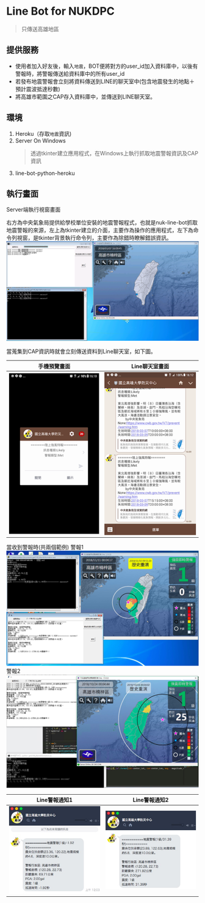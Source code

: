 # Line Bot for NUKDPC

> 只傳送高雄地區


## 提供服務

- 使用者加入好友後，輸入`地震`，BOT便將對方的user_id加入資料庫中，以後有警報時，將警報傳送給資料庫中的所有user_id
- 若發布地震警報會立刻將資料傳送到LINE的聊天室中(包含地震發生的地點＋預計震波抵達秒數)
- 將高雄市範圍之CAP存入資料庫中，並傳送到LINE聊天室。

## 環境

1. Heroku（存取`地震`資訊)
2. Server On Windows
    > 透過tkinter建立應用程式，在Windows上執行抓取地震警報資訊及CAP資訊
3. line-bot-python-heroku

## 執行畫面

Server端執行視窗畫面

右方為中央氣象局提供給學校單位安裝的地震警報程式，也就是nuk-line-bot抓取地震警報的來源，左上為tkinter建立的介面，主要作為操作的應用程式，左下為命令列視窗，是tkinter背景執行命令列，主要作為除錯時瞭解錯誤資訊。
![Server端視窗畫面](/DemoScreenShot/nuk-line-bot2.png)

當蒐集到CAP資訊時就會立刻傳送資料到Line聊天室，如下圖。

|手機預覽畫面|Line聊天室畫面|
|:---:|:---:|
|![LINE預覽畫面](/DemoScreenShot/nuk-line-bot3.png)|![LINE聊天室畫面](/DemoScreenShot/nuk-line-bot4.png)|

當收到警報時(共兩個範例)
警報1
  ![警報1](/DemoScreenShot/earthquakeAlarm.jpg)
警報2
  ![警報2](/DemoScreenShot/earthquakeAlarm2.jpg)

|Line警報通知1|Line警報通知2|
|:---:|:---:|
|![LINE預覽畫面](/DemoScreenShot/LineAlarm.jpg)|![LINE聊天室畫面](/DemoScreenShot/LineAlarm2.jpg)|